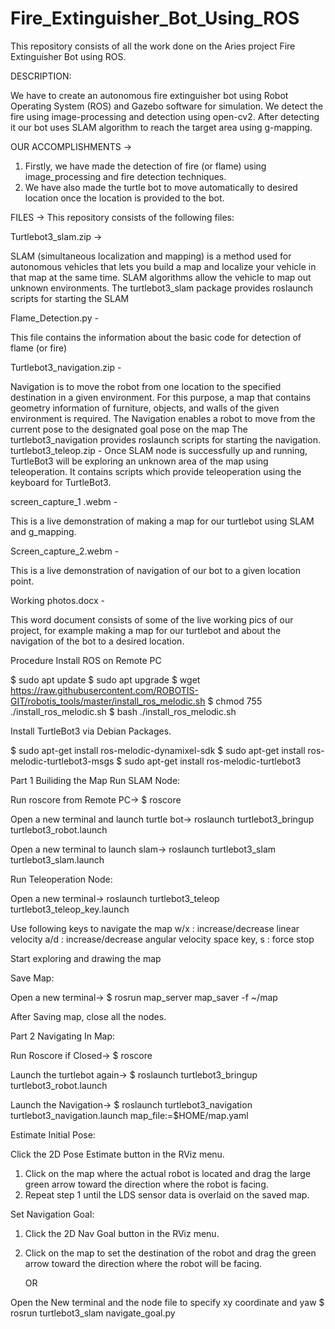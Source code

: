 # Fire_Extinguisher_Bot_Using_ROS
This repository consists of all the work done on the Aries project Fire Extinguisher Bot using ROS.

DESCRIPTION:

We have to create an autonomous fire extinguisher bot using Robot Operating System (ROS) and Gazebo software for simulation.
We detect the fire using image-processing and detection using open-cv2. After detecting it our bot uses SLAM algorithm to reach the target area using g-mapping.

OUR ACCOMPLISHMENTS ->

1)	Firstly, we have made the detection of fire (or flame) using image_processing and fire detection techniques.
2)	We have also made the turtle bot to move automatically to desired location once the location is provided to the bot.


FILES ->
This repository consists of the following files:

Turtlebot3_slam.zip ->

SLAM (simultaneous localization and mapping) is a method used for autonomous vehicles that lets you build a map and localize your vehicle in that map at the same time. SLAM algorithms allow the vehicle to map out unknown environments.
The turtlebot3_slam package provides roslaunch scripts for starting the SLAM

Flame_Detection.py -

This file contains the information about the basic code for detection of flame (or fire)

Turtlebot3_navigation.zip -

Navigation is to move the robot from one location to the specified destination in a given environment. For this purpose, a map that contains geometry information of furniture, objects, and walls of the given environment is required. The Navigation enables a robot to move from the current pose to the designated goal pose on the map 
The turtlebot3_navigation provides roslaunch scripts for starting the navigation.
turtlebot3_teleop.zip -
Once SLAM node is successfully up and running, TurtleBot3 will be exploring an unknown area of the map using teleoperation. It contains scripts which provide teleoperation using the keyboard for TurtleBot3.

screen_capture_1 .webm -

This is a live demonstration of making a map for our turtlebot using SLAM and g_mapping.

Screen_capture_2.webm -

This is a live demonstration of navigation of our bot to a given location point.

Working photos.docx -

This word document consists of some of the live working pics of our project, for example making a map for our turtlebot and about the navigation of the bot to a desired location.


Procedure
Install ROS on Remote PC

$ sudo apt update
$ sudo apt upgrade
$ wget  https://raw.githubusercontent.com/ROBOTIS-GIT/robotis_tools/master/install_ros_melodic.sh
$ chmod 755 ./install_ros_melodic.sh 
$ bash ./install_ros_melodic.sh


Install TurtleBot3 via Debian Packages.

$ sudo apt-get install ros-melodic-dynamixel-sdk
$ sudo apt-get install ros-melodic-turtlebot3-msgs
$ sudo apt-get install ros-melodic-turtlebot3


Part 1 Builiding the Map
Run SLAM Node:

Run roscore from Remote PC->
$ roscore

Open a new terminal and launch turtle bot->
roslaunch turtlebot3_bringup turtlebot3_robot.launch

Open a new terminal to launch slam->
roslaunch turtlebot3_slam turtlebot3_slam.launch


Run Teleoperation Node:

Open a new terminal->
roslaunch turtlebot3_teleop turtlebot3_teleop_key.launch


Use following keys to navigate the map
w/x : increase/decrease linear velocity
a/d : increase/decrease angular velocity
space key, s : force stop


Start exploring and drawing the map

Save Map:

Open a new terminal->
$ rosrun map_server map_saver -f ~/map


After Saving map, close all the nodes.


Part 2 Navigating In Map:

Run Roscore if Closed->
$ roscore

Launch the turtlebot again->
$ roslaunch turtlebot3_bringup turtlebot3_robot.launch

Launch the Navigation->
$ roslaunch turtlebot3_navigation turtlebot3_navigation.launch map_file:=$HOME/map.yaml


Estimate Initial Pose:

Click the 2D Pose Estimate button in the RViz menu.

 

1.	Click on the map where the actual robot is located and drag the large green arrow toward the direction where the robot is facing.
2.	Repeat step 1 until the LDS sensor data is overlaid on the saved map.


Set Navigation Goal:

1.	Click the 2D Nav Goal button in the RViz menu.
 
2.	Click on the map to set the destination of the robot and drag the green arrow toward the direction where the robot will be facing.
		

	OR

Open the New terminal and the node file to specify xy coordinate and yaw
	$ rosrun turtlebot3_slam navigate_goal.py 


